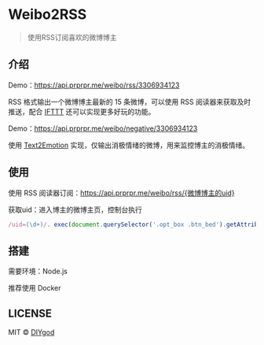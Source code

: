 # Weibo2RSS

> 使用RSS订阅喜欢的微博博主

## 介绍

Demo：https://api.prprpr.me/weibo/rss/3306934123

RSS 格式输出一个微博博主最新的 15 条微博，可以使用 RSS 阅读器来获取及时推送，配合 [IFTTT](https://ifttt.com/) 还可以实现更多好玩的功能。

Demo：https://api.prprpr.me/weibo/negative/3306934123

使用 [Text2Emotion](https://github.com/DIYgod/Text2Emotion) 实现，仅输出消极情绪的微博，用来监控博主的消极情绪。

## 使用

使用 RSS 阅读器订阅：https://api.prprpr.me/weibo/rss/{微博博主的uid}

获取uid：进入博主的微博主页，控制台执行
```js
/uid=(\d+)/. exec(document.querySelector('.opt_box .btn_bed').getAttribute('action-data'))[1]
```

## 搭建

需要环境：Node.js

推荐使用 Docker

## LICENSE

MIT © [DIYgod](http://github.com/DIYgod)